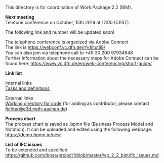 This directory is for coordination of Work Package 2.2 (BIM).

**Next meeting**  
Telefone conference on October, 15th 2019 at 17:00 (CEST).  

The following link and number will be updated soon!

The telephone conference is organized via Adobe Connect   
The link is  https://webconf.vc.dfn.de/rfv1iitutli9/   
You can also join via telephone call to +49 30 200 97934948   
Further Information about the necessary steps for Adobe Connect  can be found here: https://www.vc.dfn.de/en/web-conferencing/short-guide/

**Link list**
  
Internal links  
[Tasks and definitions](https://github.com/ibpsa/project1/blob/master/wp_2_2_bim/Tasks%20and%20definitions.md)  
  
External links     
[Working directory for code](https://github.com/ibpsa/project1-wp-2-2-bim) (for adding as contributor, please contact fichter@e3d.rwth-aachen.de)   

**Process chart**   
The process chart is saved as .bpmn file (Business Process Model and Notation). It can be uploaded and edited using the following webpage: https://demo.bpmn.io/new

**List of IFC issues**   
To be extended and specified  
https://github.com/ibpsa/project1/blob/master/wp_2_2_bim/ifc_issues.md
